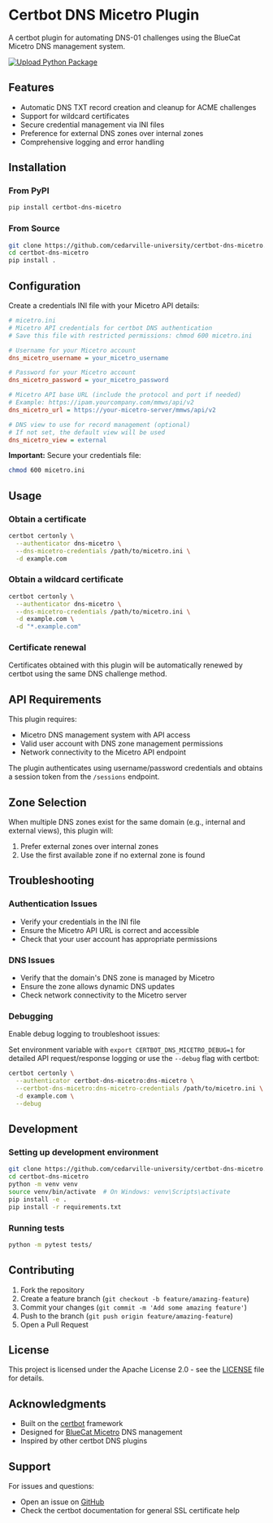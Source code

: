 # Certbot DNS Micetro Plugin

A certbot plugin for automating DNS-01 challenges using the BlueCat Micetro DNS management system.

[![Upload Python Package](https://github.com/cedarville-university/certbot-dns-micetro/actions/workflows/pypi.yml/badge.svg)](https://github.com/cedarville-university/certbot-dns-micetro/actions/workflows/pypi.yml)

## Features

- Automatic DNS TXT record creation and cleanup for ACME challenges
- Support for wildcard certificates
- Secure credential management via INI files
- Preference for external DNS zones over internal zones
- Comprehensive logging and error handling

## Installation

### From PyPI

```bash
pip install certbot-dns-micetro
```

### From Source

```bash
git clone https://github.com/cedarville-university/certbot-dns-micetro.git
cd certbot-dns-micetro
pip install .
```

## Configuration

Create a credentials INI file with your Micetro API details:

```ini
# micetro.ini
# Micetro API credentials for certbot DNS authentication
# Save this file with restricted permissions: chmod 600 micetro.ini

# Username for your Micetro account
dns_micetro_username = your_micetro_username

# Password for your Micetro account  
dns_micetro_password = your_micetro_password

# Micetro API base URL (include the protocol and port if needed)
# Example: https://ipam.yourcompany.com/mmws/api/v2
dns_micetro_url = https://your-micetro-server/mmws/api/v2

# DNS view to use for record management (optional)
# If not set, the default view will be used
dns_micetro_view = external
```

**Important:** Secure your credentials file:
```bash
chmod 600 micetro.ini
```

## Usage

### Obtain a certificate

```bash
certbot certonly \
  --authenticator dns-micetro \
  --dns-micetro-credentials /path/to/micetro.ini \
  -d example.com
```

### Obtain a wildcard certificate

```bash
certbot certonly \
  --authenticator dns-micetro \
  --dns-micetro-credentials /path/to/micetro.ini \
  -d example.com \
  -d "*.example.com"
```

### Certificate renewal

Certificates obtained with this plugin will be automatically renewed by certbot using the same DNS challenge method.

## API Requirements

This plugin requires:
- Micetro DNS management system with API access
- Valid user account with DNS zone management permissions
- Network connectivity to the Micetro API endpoint

The plugin authenticates using username/password credentials and obtains a session token from the `/sessions` endpoint.

## Zone Selection

When multiple DNS zones exist for the same domain (e.g., internal and external views), this plugin will:
1. Prefer external zones over internal zones
2. Use the first available zone if no external zone is found

## Troubleshooting

### Authentication Issues

- Verify your credentials in the INI file
- Ensure the Micetro API URL is correct and accessible
- Check that your user account has appropriate permissions

### DNS Issues

- Verify that the domain's DNS zone is managed by Micetro
- Ensure the zone allows dynamic DNS updates
- Check network connectivity to the Micetro server

### Debugging

Enable debug logging to troubleshoot issues:

Set environment variable with `export CERTBOT_DNS_MICETRO_DEBUG=1` for detailed API request/response logging
or use the `--debug` flag with certbot:
```bash
certbot certonly \
  --authenticator certbot-dns-micetro:dns-micetro \
  --certbot-dns-micetro:dns-micetro-credentials /path/to/micetro.ini \
  -d example.com \
  --debug
```

## Development

### Setting up development environment

```bash
git clone https://github.com/cedarville-university/certbot-dns-micetro.git
cd certbot-dns-micetro
python -m venv venv
source venv/bin/activate  # On Windows: venv\Scripts\activate
pip install -e .
pip install -r requirements.txt
```

### Running tests

```bash
python -m pytest tests/
```

## Contributing

1. Fork the repository
2. Create a feature branch (`git checkout -b feature/amazing-feature`)
3. Commit your changes (`git commit -m 'Add some amazing feature'`)
4. Push to the branch (`git push origin feature/amazing-feature`)
5. Open a Pull Request

## License

This project is licensed under the Apache License 2.0 - see the [LICENSE](LICENSE) file for details.

## Acknowledgments

- Built on the [certbot](https://certbot.eff.org/) framework
- Designed for [BlueCat Micetro](https://www.bluecatnetworks.com/) DNS management
- Inspired by other certbot DNS plugins

## Support

For issues and questions:
- Open an issue on [GitHub](https://github.com/cedarville-university/certbot-dns-micetro/issues)
- Check the certbot documentation for general SSL certificate help
